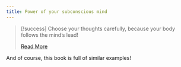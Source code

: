 ```yaml
---
title: Power of your subconscious mind
---
```


> [!success] Choose your thoughts carefully, because your body follows the mind’s lead!
>
> [Read More](https://medium.com/@stacey_59725/mind-over-milkshakes-the-power-of-perception-f46eb209eb15)

And of course, this book is full of similar examples!